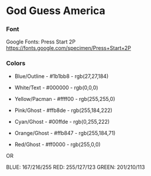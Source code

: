 # God Guess America

### Font
Google Fonts: Press Start 2P
https://fonts.google.com/specimen/Press+Start+2P

### Colors


* Blue/Outline - #1b1bb8 - rgb(27,27,184)
* White/Text - #000000 - rgb(0,0,0)

* Yellow/Pacman - #ffff00 - rgb(255,255,0)

* Pink/Ghost - #ffb8de - rgb(255,184,222)
* Cyan/Ghost - #00ffde - rgb(0,255,222)
* Orange/Ghost - #ffb847 - rgb(255,184,71)
* Red/Ghost - #ff0000 - rgb(255,0,0)

OR

BLUE: 167/216/255
RED: 255/127/123
GREEN: 201/210/113
